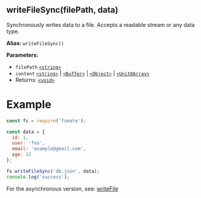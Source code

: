 ## writeFileSync(filePath, data)

Synchronously writes data to a file. Accepts a readable stream or any data type.

**Alias:** `writeFileSync()`

**Parameters:**

- `filePath` [`<string>`](https://developer.mozilla.org/en-US/docs/Web/JavaScript/Data_structures#String_type)
- `content` [`<string>`](https://developer.mozilla.org/en-US/docs/Web/JavaScript/Data_structures#String_type) | [`<Buffer>`](https://nodejs.org/api/buffer.html#buffer) | 
[`<Object>`](https://developer.mozilla.org/en-US/docs/Web/JavaScript/Reference/Global_Objects/Object) | [`<Unit8Array>`](https://developer.mozilla.org/en-US/docs/Web/JavaScript/Reference/Global_Objects/Uint8Array/Uint8Array)
- Returns: [`<void>`](https://developer.mozilla.org/en-US/docs/Web/JavaScript/Reference/Operators/void)

# Example

```js
const fs = require('fsmate');

const data = {
  id: 1,
  user: 'foo',
  email: 'example@gmail.com',
  age: 22
};

fs.writeFileSync('db.json', data);
console.log('success');
```

For the asynchronous version, see: [writeFile](./writeFile.md)